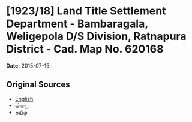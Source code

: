 # [1923/18] Land Title Settlement Department - Bambaragala, Weligepola D/S Division, Ratnapura District - Cad. Map No. 620168

**Date:** 2015-07-15

## Original Sources

- [English](https://documents.gov.lk/view/extra-gazettes/2015/7/1923-18_E.pdf)
- [සිංහල](https://documents.gov.lk/view/extra-gazettes/2015/7/1923-18_S.pdf)
- [தமிழ்](https://documents.gov.lk/view/extra-gazettes/2015/7/1923-18_T.pdf)
